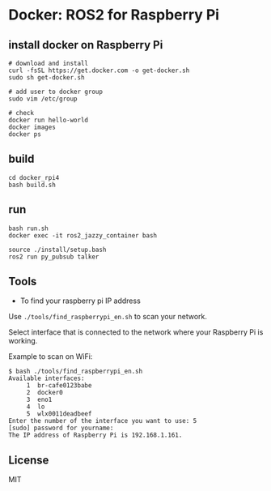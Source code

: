 # Docker: ROS2 for Raspberry Pi

## install docker on Raspberry Pi

```
# download and install
curl -fsSL https://get.docker.com -o get-docker.sh
sudo sh get-docker.sh

# add user to docker group
sudo vim /etc/group

# check
docker run hello-world
docker images
docker ps
```


## build

```
cd docker_rpi4
bash build.sh
```


## run

```
bash run.sh
docker exec -it ros2_jazzy_container bash

source ./install/setup.bash
ros2 run py_pubsub talker
```

## Tools

- To find your raspberry pi IP address

Use `./tools/find_raspberrypi_en.sh` to scan your network.

Select interface that is connected to the network where your Raspberry Pi is working.

Example to scan on WiFi:

```
$ bash ./tools/find_raspberrypi_en.sh
Available interfaces:
     1  br-cafe0123babe
     2  docker0
     3  eno1
     4  lo
     5  wlx0011deadbeef
Enter the number of the interface you want to use: 5
[sudo] password for yourname:
The IP address of Raspberry Pi is 192.168.1.161.
```

## License

MIT
